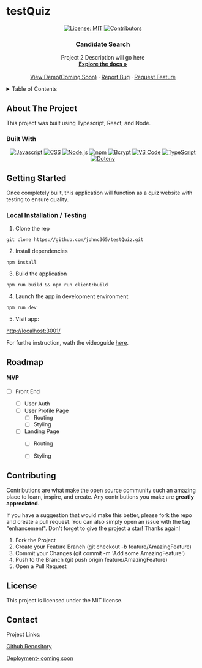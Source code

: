 # testQuiz
<!-- For assistance using this README for your project, reach out to your instructinoal staff. -->

<!-- TODO: Highlight "johnc365" and shift+command+L (for mac) or cntrl+shift+L (for windows) to select all instances of the example Github Username and type your Username in its place -->
<!-- TODO: Highlight "candidateSearch" and shift+command+L (for mac) or cntrl+shift+L (for windows) to select all instances of the example Github Repository name and type your repostitory name in its place -->

<div align="center">

  <!-- Add additional badges using the following format: -->
  <!-- ![Name](urlToShieldHere)(urlToGithubHere) -->

[![License: MIT](https://img.shields.io/badge/License-MIT-yellow.svg)](https://opensource.org/licenses/MIT)
[![Contributors](https://img.shields.io/github/contributors/johnc365/candidateSearch.svg?style=plastic&logo=appveyor)](https://github.com/johnc365/candidateSearch/graphs/contributors)

</div>

<div align="center">
  

<!-- TODO: Edit App name -->
  <h3 align="center">Candidate Search</h3>

  <p align="center">
  <!-- TODO: Edit App description -->
    Project 2 Description will go here    <br />
    <a href="https://github.com/johnc365/testQuiz"><strong>Explore the docs »</strong></a>
    <br />
    <br />
    <!-- TODO: Edit deployment link -->
    <a href="https://github.com/johnc365/candidateSearch">View Demo(Coming Soon)</a>
    ·
    <a href="https://github.com/johnc365/candidateSearch/issues">Report Bug</a>
    ·
    <a href="https://github.com/johnc365/candidateSearch/issues">Request Feature</a>

  </p>
</div>

<!-- TABLE OF CONTENTS -->
<details>
  <summary>Table of Contents</summary>
  <ol>
    <li>
      <a href="#about-the-project">About The Project</a>
      <ul>
        <li><a href="#built-with">Built With</a></li>
      </ul>
    </li>
    <li>
      <a href="#getting-started">Getting Started</a>
      <ul>
        <li><a href="#installation">Installation</a></li>
      </ul>
    </li>
    <li><a href="#usage">Usage</a></li>
    <li><a href="#roadmap">Roadmap</a></li>
    <li><a href="#contributing">Contributing</a></li>
    <li><a href="#license">License</a></li>
    <li><a href="#contact">Contact</a></li>
    <li><a href="#acknowledgments">Acknowledgments</a></li>
  </ol>
</details>

<!-- ABOUT THE PROJECT -->

## About The Project

<!-- TODO: add your screenshots or demo videos here -->
<!-- Add screenshots using the following format: -->
<!-- ![Screenshot alt description](directPathOfScreenshots) -->
<!-- Add video demos using the following format: -->
<!-- ![Video alt description](directPathOfVideos) -->

This project was built using Typescript, React, and Node.

### Built With

<div align="center">

<!-- TODO: Add any additional badges as needed. For more info, visit: https://github.com/johnc365/empty-resources/blob/main/assets/images/shields.md -->

[![Javascript](https://img.shields.io/badge/Language-JavaScript-ff0000?style=plastic&logo=JavaScript&logoWidth=10)](https://javascript.info/)
[![CSS](https://img.shields.io/badge/Language-CSS-ff8000?style=plastic&logo=CSS3&logoWidth=10)](https://developer.mozilla.org/en-US/docs/Web/CSS)
[![Node.js](https://img.shields.io/badge/Framework-Node.js-ffff00?style=plastic&logo=Node.js&logoWidth=10)](https://nodejs.org/en/)
[![npm](https://img.shields.io/badge/Tool-npm-00ff00?style=plastic&logo=npm&logoWidth=10)](https://www.npmjs.com/)
[![Bcrypt](https://img.shields.io/badge/Package-Bcrypt-00ffff?style=plastic&logo=npm&logoWidth=10)](https://www.npmjs.com/package/bcrypt)
[![VS Code](https://img.shields.io/badge/IDE-VSCode-0000ff?style=plastic&logo=VisualStudioCode&logoWidth=10)](https://code.visualstudio.com/docs)
[![TypeScript](https://img.shields.io/badge/Language-TypeScript-007ACC?style=plastic&logo=typescript&logoWidth=10)](https://www.typescriptlang.org/)
[![Dotenv](https://img.shields.io/badge/Package-Dotenv-00b894?style=plastic&logo=npm&logoWidth=10)](https://www.npmjs.com/package/dotenv)


</div>

<!-- GETTING STARTED -->

## Getting Started

Once completely built, this application will function as a quiz website with testing to ensure quality.

### Local Installation / Testing

1. Clone the rep

```
git clone https://github.com/johnc365/testQuiz.git
```

2. Install dependencies

```
npm install
```

3. Build the application

```
npm run build && npm run client:build
```

4. Launch the app in development environment

```
npm run dev
```

5. Visit app:

[http://localhost:3001/](http://localhost:3001/)

For furthe instruction, wath the videoguide <a href="https://drive.google.com/file/d/1tpcmFgySR1m9pKI61oddxgz4gSyacp-u/view?usp=sharing">here</a>.

<!-- ROADMAP -->

## Roadmap

<!-- TODO: Plan out rough roadmap here -->

#### MVP

<!-- This is a nested check-box that displays a nice checked or unchecked list on your Github repo to show your visitor's a quick road map! -->

- [ ] Front End

  - [ ] User Auth
  - [ ] User Profile Page
    - [ ] Routing
    - [ ] Styling
  - [ ] Landing Page
    - [ ] Routing
    - [ ] Styling


<!-- CONTRIBUTING -->

## Contributing

Contributions are what make the open source community such an amazing place to learn, inspire, and create. Any contributions you make are **greatly appreciated**.

If you have a suggestion that would make this better, please fork the repo and create a pull request. You can also simply open an issue with the tag "enhancement".
Don't forget to give the project a star! Thanks again!

1. Fork the Project
2. Create your Feature Branch (git checkout -b feature/AmazingFeature)
3. Commit your Changes (git commit -m 'Add some AmazingFeature')
4. Push to the Branch (git push origin feature/AmazingFeature)
5. Open a Pull Request

<!-- LICENSE -->

## License

This project is licensed under the MIT license.

<!-- CONTACT -->

## Contact

Project Links:

[Github Repository](https://github.com/johnc365/candidateSearch)

<!-- TODO: add your deployment link here -->

[Deployment- coming soon](https://google.com)